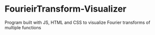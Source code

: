 # FourieirTransform-Visualizer
Program built with JS, HTML and CSS to visualize Fourier transforms of multiple functions 
